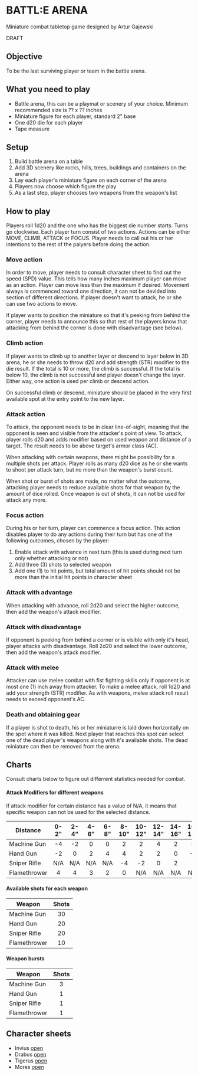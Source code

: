 # BATTL:E ARENA

Miniature combat tabletop game designed by Artur Gajewski

DRAFT

## Objective

To be the last surviving player or team in the battle arena.

## What you need to play

- Battle arena, this can be a playmat or scenery of your choice. Minimum recommended size is ?? x ?? inches
- Miniature figure for each player, standard 2" base
- One d20 die for each player
- Tape measure

## Setup

1. Build battle arena on a table
2. Add 3D scenery like rocks, hills, trees, buildings and containers on the arena
3. Lay each player's miniature figure on each corner of the arena
4. Players now choose which figure the play
5. As a last step, player chooses two weapons from the weapon's list

## How to play

Players roll 1d20 and the one who has the biggest die number starts. Turns go clockwise. Each player turn consist of two actions. Actions can be either MOVE, CLIMB, ATTACK or FOCUS. Player needs to call out his or her intentions to the rest of the palyers before doing the action.

### Move action

In order to move, player needs to consult character sheet to find out the speed (SPD) value. This tells how many inches maximum player can move as an action. Player can move less than the maximum if desired. Movement always is commenced toward one direction, it can not be devided into section of different directions. If player doesn't want to attack, he or she can use two actions to move.

If player wants to position the miniature so that it's peeking from behind the corner, player needs to announce this so that rest of the players know that attacking from behind the corner is done with disadvantage (see below).

### Climb action

If player wants to climb up to another layer or descend to layer below in 3D arena, he or she needs to throw d20 and add strength (STR) modifier to the die result. If the total is 10 or more, the climb is successful. If the total is below 10, the climb is not successful and player doesn't change the layer. Either way, one action is used per climb or descend action.

On successful climb or descend, miniature should be placed in the very first available spot at the entry point to the new layer.

### Attack action

To attack, the opponent needs to be in clear line-of-sight, meaning that the opponent is seen and visible from the attacker's point of view. To attack, player rolls d20 and adds modifier based on used weapon and distance of a target. The result needs to be above target's armor class (AC).

When attacking with certain weapons, there might be possibility for a multiple shots per attack. Player rolls as many d20 dice as he or she wants to shoot per attack turn, but no more than the weapon's burst count.

When shot or burst of shots are made, no matter what the outcome, attacking player needs to reduce available shots for that weapon by the amount of dice rolled. Once weapon is out of shots, it can not be used for attack any more.

### Focus action

During his or her turn, player can commence a focus action. This action disables player to do any actions during their turn but has one of the following outcomes, chosen by the player:

1. Enable attack with advance in next turn (this is used during next turn only whether attacking or not)
2. Add three (3) shots to selected weapon
3. Add one (1) to hit points, but total amount of hit points should not be more than the initial hit points in character sheet

### Attack with advantage

When attacking with advance, roll 2d20 and select the higher outcome, then add the weapon's attack modifier.

### Attack with disadvantage

If opponent is peeking from behind a corner or is visible with only it's head, player attacks with disadvantage. Roll 2d20 and select the lower outcome, then add the weapon's attack modifier.

### Attack with melee

Attacker can use melee combat with fist fighting skills only if opponent is at most one (1) inch away from attacker. To make a melee attack, roll 1d20 and add your strength (STR) modifier. As with weapons, melee attack roll result needs to exceed opponent's AC.

### Death and obtaining gear

If a player is shot to death, his or her miniaturre is laid down horizontally on the spot where it was killed. Next player that reaches this spot can select one of the dead player's weapons along with it's available shots. The dead miniature can then be removed from the arena.

## Charts

Consult charts below to figure out differrent statistics needed for combat.

#### Attack Modifiers for different weapons

If attack modifier for certain distance has a value of N/A, it means that specific weapon can not be used for the selected distance.

| Distance     | 0-2" | 2-4" | 4-6" | 6-8" | 8-10" | 10-12" | 12-14" | 14-16" | 16-18" | 18-20" | > 20" |
|--------------|:----:|:----:|:----:|:----:|:-----:|:------:|:------:|:------:|:------:|:------:|:-----:|
| Machine Gun  |  -4  |  -2  |   0  |   0  |   2   |    2   |    4   |    2   |    0   |   -2   |   -4  |
| Hand Gun     |  -2  |   0  |   2  |   4  |   4   |    2   |    2   |    0   |   -2   |   -4   |   -4  |
| Sniper Rifle |  N/A |  N/A |  N/A |  N/A |   -4  |   -2   |    0   |    2   |    4   |    4   |   4   |
| Flamethrower |   4  |   4  |   3  |   2  |   0   |   N/A  |   N/A  |   N/A  |   N/A  |   N/A  |   N/A |

#### Available shots for each weapon

| Weapon       | Shots |
|--------------|:-----:|
| Machine Gun  |   30  |
| Hand Gun     |   20  |
| Sniper Rifle |   20  |
| Flamethrower |   10  |

#### Weapon bursts

| Weapon       | Shots |
|--------------|:-----:|
| Machine Gun  |   3   |
| Hand Gun     |   1   |
| Sniper Rifle |   1   |
| Flamethrower |   1   |

## Character sheets

- Invius [open](Invius.md)
- Drabus [open](Drabus.md)
- Tigerus [open](Tigerus.md)
- Mores [open](Mores.md)
